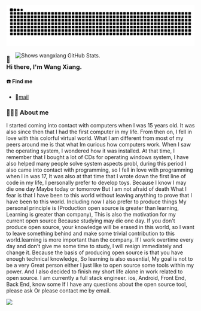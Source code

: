 ![](https://raw.githubusercontent.com/wangxiang4/wangxiang4/output/github-contribution-grid-snake.svg)

<a href="https://github.com/pulls?q=author:wangxiang4">
  <img alt="Shows wangxiang GitHub Stats." align="right" width="480px" src="https://github-stats.liuli.lol/api?username=wangxiang4&theme=vue-dark&show_icons=true&include_all_commits=true&count_private=true">
</a>

### 👋 Hi there, I'm Wang Xiang.

#### ☎️ Find me
- 📮[mail](mailto:github.wangxiang4@gmail.com)

### 🧑🏻‍💻 About me </h3>
I started coming into contact with computers when I was 15 years old. It was also since then that I had the first computer in my life.
From then on, I fell in love with this colorful virtual world. What I am different from most of my peers around me is that what Im curious how 
computers work. When I saw the operating system, I wondered how it was installed. At that time, I remember that I bought
a lot of CDs for operating windows system, I have also helped many people solve system aspects probl, during this period I also came into contact with programming, so I fell in love with programming when I in was 17, It was also at that time that I wrote down the first line of code in my life, I personally prefer to develop toys. Because I know I may die one day Maybe today or tomorrow But I am not afraid of death What I fear is that I have been to this world without leaving anything to prove that I have been to this world. Including now I also prefer to produce things My personal principle is (Production open source is greater than learning, Learning is greater than company), This is also the motivation for my current open source Because studying may die one day. If you don't produce open source, your knowledge will be erased in this world, so I want to leave something behind and make some trivial contribution to this world.learning is more important than the company. If I work overtime every day and don't give me some time to study, I will resign immediately and change it. Because the basis of producing open source is that you have enough technical knowledge, So learning is also essential, My goal is not to be a very Great person either I just like to open source some tools within my power. And I also decided to finish my short life alone in work related to open source. I am currently a full stack engineer. ios, Android, Front End, Back End, know some If I have any questions about the open source tool, please ask Or please contact me by email.

![](https://github-readme-activity-graph.vercel.app/graph?username=wangxiang4&theme=vue)

